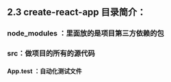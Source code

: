 ## 2.3 create-react-app 目录简介：

### node_modules ：里面放的是项目第三方依赖的包

### src：做项目的所有的源代码

#### App.test ：自动化测试文件


